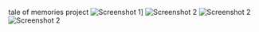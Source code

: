 tale of memories project
![Screenshot 1](https://github.com/berker1337/taleofmemories/blob/archive/public/assets/screen1.png)]
![Screenshot 2](https://github.com/berker1337/taleofmemories/blob/archive/public/assets/screen2.png)
![Screenshot 2](https://github.com/berker1337/taleofmemories/blob/archive/public/assets/screen3.png)
![Screenshot 2](https://github.com/berker1337/taleofmemories/blob/archive/public/assets/screen4.png)
